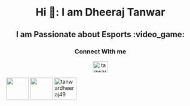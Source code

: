 <h1 align="center">Hi  👋: I am Dheeraj Tanwar</h1>
<h2 align="center"> I am Passionate about Esports :video_game:</h2>
<h3 align="center">Connect With me</h3>
<p align="center">
<a href="dheerajtanwar640@gmail.com" target="blank"><img src="https://raw.githubusercontent.com/rahuldkjain/github-profile-readme-generator/master/src/images/icons/Social/instagram.svg" alt="tanwardheeraj49" height="30" width="40" /></a>
</p>
<a href="https://twitter.com/dheeraj19723494" target="blank"><img src="https://img.icons8.com/color/48/000000/twitter--v1.png" height="60" width="60"/></a>
<a href="https://linkedin.com/in/dheeraj-tanwar-2b73a2195" target="blank"><img src="https://img.icons8.com/color/48/000000/linkedin-circled--v1.png" height="60" width="60" /></a>
<a href="https://instagram.com/tanwardheeraj49" target="blank"><img  src="https://img.icons8.com/color/48/000000/instagram-new--v1.png" alt="tanwardheeraj49" height="60" width="60" /></a>
</p>

<!---
DheerajTanwar-11/DheerajTanwar-11 is a ✨ special ✨ repository because its `README.md` (this file) appears on your GitHub profile.
You can click the Preview link to take a look at your changes.
--->
